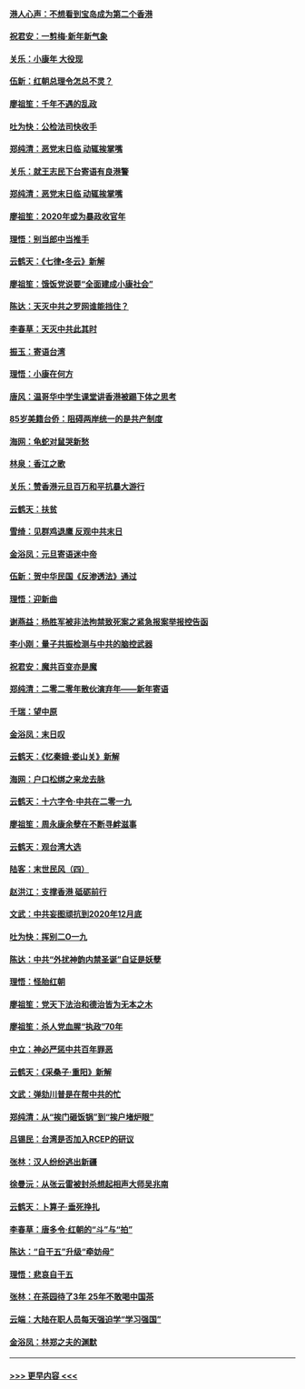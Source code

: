 #### [港人心声：不想看到宝岛成为第二个香港](../pages/nsc993/n11778817.md?t=01091911) 
#### [祝君安：一剪梅‧新年新气象](../pages/nsc993/n11776340.md?t=01091911) 
#### [关乐：小康年 大役现](../pages/nsc993/n11774213.md?t=01091911) 
#### [伍新：红朝总理令怎总不灵？](../pages/nsc993/n11770813.md?t=01091911) 
#### [廖祖笙：千年不遇的乱政](../pages/nsc993/n11770373.md?t=01091911) 
#### [吐为快：公检法司快收手](../pages/nsc993/n11770359.md?t=01091911) 
#### [郑纯清：恶党末日临 动辄挨掌嘴](../pages/nsc993/n11769912.md?t=01091911) 
#### [关乐：就王志民下台寄语有良港警](../pages/nsc993/n11769903.md?t=01091911) 
#### [郑纯清：恶党末日临 动辄挨掌嘴](../pages/nsc993/n11769356.md?t=01091911) 
#### [廖祖笙：2020年或为暴政收官年](../pages/nsc993/n11768216.md?t=01091911) 
#### [理悟：别当郎中当推手](../pages/nsc993/n11768243.md?t=01091911) 
#### [云鹤天：《七律▪冬云》新解](../pages/nsc993/n11768204.md?t=01091911) 
#### [廖祖笙：饿饭党说要“全面建成小康社会”](../pages/nsc993/n11767482.md?t=01091911) 
#### [陈达：天灭中共之罗网谁能挡住？](../pages/nsc993/n11767465.md?t=01091911) 
#### [李春草：天灭中共此其时](../pages/nsc993/n11767452.md?t=01091911) 
#### [振玉：寄语台湾](../pages/nsc993/n11767432.md?t=01091911) 
#### [理悟：小康在何方](../pages/nsc993/n11767394.md?t=01091911) 
#### [唐风：温哥华中学生课堂讲香港被踢下体之思考](../pages/nsc993/n11766848.md?t=01091911) 
#### [85岁美籍台侨：阻碍两岸统一的是共产制度](../pages/nsc993/n11765043.md?t=01091911) 
#### [海网：龟蛇对鼠哭新愁](../pages/nsc993/n11764895.md?t=01091911) 
#### [林泉：香江之歌](../pages/nsc993/n11764415.md?t=01091911) 
#### [关乐：赞香港元旦百万和平抗暴大游行](../pages/nsc993/n11764382.md?t=01091911) 
#### [云鹤天：扶贫](../pages/nsc993/n11764245.md?t=01091911) 
#### [雪绮：见群鸡退鹰  反观中共末日](../pages/nsc993/n11762112.md?t=01091911) 
#### [金浴凤：元旦寄语迷中帝](../pages/nsc993/n11761788.md?t=01091911) 
#### [伍新：贺中华民国《反渗透法》通过](../pages/nsc993/n11761994.md?t=01091911) 
#### [理悟：迎新曲](../pages/nsc993/n11761152.md?t=01091911) 
#### [谢燕益：杨胜军被非法拘禁致死案之紧急报案举报控告函](../pages/nsc993/n11756134.md?t=01091911) 
#### [李小刚：量子共振检测与中共的脑控武器](../pages/nsc993/n11754518.md?t=01091911) 
#### [祝君安：魔共百变亦是魔](../pages/nsc993/n11754469.md?t=01091911) 
#### [郑纯清：二零二零年散伙演弃年——新年寄语](../pages/nsc993/n11754195.md?t=01091911) 
#### [千瑞：望中原](../pages/nsc993/n11754159.md?t=01091911) 
#### [金浴凤：末日叹](../pages/nsc993/n11752359.md?t=01091911) 
#### [云鹤天：《忆秦娥‧娄山关》新解](../pages/nsc993/n11752348.md?t=01091911) 
#### [海网：户口松绑之来龙去脉](../pages/nsc993/n11752328.md?t=01091911) 
#### [云鹤天：十六字令‧中共在二零一九](../pages/nsc993/n11752305.md?t=01091911) 
#### [廖祖笙：周永康余孽在不断寻衅滋事](../pages/nsc993/n11751013.md?t=01091911) 
#### [云鹤天：观台湾大选](../pages/nsc993/n11751007.md?t=01091911) 
#### [陆客：末世民风（四）](../pages/nsc993/n11749203.md?t=01091911) 
#### [赵洪江：支撑香港 砥砺前行](../pages/nsc993/n11748482.md?t=01091911) 
#### [文武：中共妄图顽抗到2020年12月底](../pages/nsc993/n11748446.md?t=01091911) 
#### [吐为快：挥别二O一九](../pages/nsc993/n11748411.md?t=01091911) 
#### [陈达：中共“外扰神韵内禁圣诞”自证是妖孽](../pages/nsc993/n11748226.md?t=01091911) 
#### [理悟：怪胎红朝](../pages/nsc993/n11748206.md?t=01091911) 
#### [廖祖笙：党天下法治和德治皆为无本之木](../pages/nsc993/n11748135.md?t=01091911) 
#### [廖祖笙：杀人党血腥“执政”70年](../pages/nsc993/n11745144.md?t=01091911) 
#### [中立：神必严惩中共百年罪恶](../pages/nsc993/n11744970.md?t=01091911) 
#### [云鹤天：《采桑子‧重阳》新解](../pages/nsc993/n11744948.md?t=01091911) 
#### [文武：弹劾川普是在帮中共的忙](../pages/nsc993/n11744758.md?t=01091911) 
#### [郑纯清：从“挨门砸饭锅”到“挨户堵炉眼”](../pages/nsc993/n11744745.md?t=01091911) 
#### [吕锡民：台湾是否加入RCEP的研议](../pages/nsc993/n11744701.md?t=01091911) 
#### [张林：汉人纷纷逃出新疆](../pages/nsc993/n11743530.md?t=01091911) 
#### [徐曼沅：从张云雷被封杀想起相声大师吴兆南](../pages/nsc993/n11741816.md?t=01091911) 
#### [云鹤天：卜算子‧垂死挣扎](../pages/nsc993/n11739956.md?t=01091911) 
#### [李春草：唐多令‧红朝的“斗”与“拍”](../pages/nsc993/n11739830.md?t=01091911) 
#### [陈达：“自干五”升级“牵妨母”](../pages/nsc993/n11739724.md?t=01091911) 
#### [理悟：悲哀自干五](../pages/nsc993/n11739547.md?t=01091911) 
#### [张林：在茶园待了3年 25年不敢喝中国茶](../pages/nsc993/n11739240.md?t=01091911) 
#### [云端：大陆在职人员每天强迫学“学习强国”](../pages/nsc993/n11738735.md?t=01091911) 
#### [金浴凤：林郑之夫的渊默](../pages/nsc993/n11737735.md?t=01091911) 

----
#### [ >>> 更早内容 <<< ](../indexes/nsc993-earlier.md)
